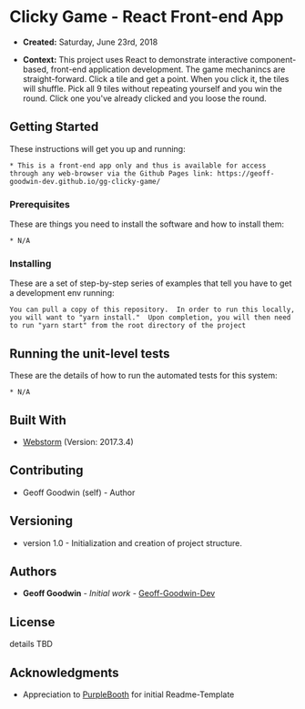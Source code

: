 # Clicky Game - React Front-end App

* **Created:** Saturday, June 23rd, 2018

* **Context:** This project uses React to demonstrate interactive component-based, front-end application development.  The game mechanincs are straight-forward.  Click a tile and get a point.  When you click it, the tiles will shuffle.  Pick all 9 tiles without repeating yourself and you win the round.  Click one you've already clicked and you loose the round.


## Getting Started

These instructions will get you up and running: 

```
* This is a front-end app only and thus is available for access through any web-browser via the Github Pages link: https://geoff-goodwin-dev.github.io/gg-clicky-game/
```

### Prerequisites

These are things you need to install the software and how to install them:

```
* N/A
```

### Installing

These are a set of step-by-step series of examples that tell you have to get a development env running:

```
You can pull a copy of this repository.  In order to run this locally, you will want to "yarn install."  Upon completion, you will then need to run "yarn start" from the root directory of the project
```

## Running the unit-level tests

These are the details of how to run the automated tests for this system:

```
* N/A
```

## Built With

* [Webstorm](https://www.jetbrains.com/webstorm/) (Version: 2017.3.4)

## Contributing

* Geoff Goodwin (self) - Author

## Versioning

* version 1.0 - Initialization and creation of project structure.

## Authors

* **Geoff Goodwin** - *Initial work* - [Geoff-Goodwin-Dev](https://github.com/Geoff-Goodwin-Dev)

## License

details TBD

## Acknowledgments

* Appreciation to [PurpleBooth](https://gist.github.com/PurpleBooth/109311bb0361f32d87a2) for initial Readme-Template
